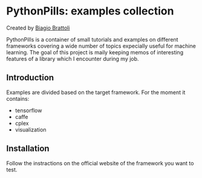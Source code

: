 # PythonPills: examples collection
Created by [Biagio Brattoli](https://bbrattoli.github.io/homepage/)

PythonPills is a container of small tutorials and examples on different frameworks covering a wide number of topics expecially useful for machine learning. The goal of this project is maily keeping memos of interesting features of a library which I encounter during my job. 

## Introduction

Examples are divided based on the target framework. For the moment it contains:

- tensorflow
- caffe
- cplex
- visualization

## Installation

Follow the instractions on the official website of the framework you want to test.
